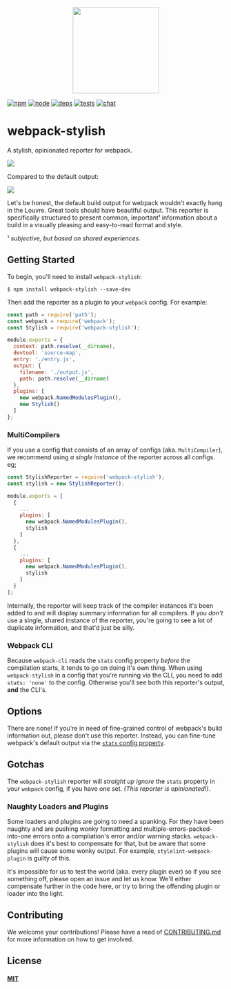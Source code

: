 <div align="center">
  <a href="https://github.com/webpack/webpack">
    <img width="200" height="200" src="https://webpack.js.org/assets/icon-square-big.svg">
  </a>
</div>

[![npm][npm]][npm-url]
[![node][node]][node-url]
[![deps][deps]][deps-url]
[![tests][tests]][tests-url]
[![chat][chat]][chat-url]

# webpack-stylish

A stylish, opinionated reporter for webpack.

![](assets/screenshot.png)

Compared to the default output:

![](assets/screenshot-original.png)

Let's be honest, the default build output for webpack wouldn't exactly hang in
the Louvre. Great tools should have beautiful output. This reporter is
specifically structured to present common, important¹ information about a build
in a visually pleasing and easy-to-read format and style.

¹ _subjective, but based on shared experiences._

## Getting Started

To begin, you'll need to install `webpack-stylish`:

```console
$ npm install webpack-stylish --save-dev
```

Then add the reporter as a plugin to your `webpack` config. For example:

```js
const path = require('path');
const webpack = require('webpack');
const Stylish = require('webpack-stylish');

module.exports = {
  context: path.resolve(__dirname),
  devtool: 'source-map',
  entry: './entry.js',
  output: {
    filename: './output.js',
    path: path.resolve(__dirname)
  },
  plugins: [
    new webpack.NamedModulesPlugin(),
    new Stylish()
  ]
};
```

### MultiCompilers

If you use a config that consists of an array of configs (aka. `MultiCompiler`),
we recommend using _a single instance_ of the reporter across all configs. eg;

```js
const StylishReporter = require('webpack-stylish');
const stylish = new StylishReporter();

module.exports = [
  {
    ...
    plugins: [
      new webpack.NamedModulesPlugin(),
      stylish
    ]
  },
  {
    ...
    plugins: [
      new webpack.NamedModulesPlugin(),
      stylish
    ]
  }
];
```

Internally, the reporter will keep track of the compiler instances it's been
added to and will display summary information for all compilers. If you _don't_
use a single, shared instance of the reporter, you're going to see a lot of
duplicate information, and that'd just be silly.

### Webpack CLI

Because `webpack-cli` reads the `stats` config property _before_ the compilation
starts, it tends to go on doing it's own thing. When using `webpack-stylish` in
a config that you're running via the CLI, you need to add `stats: 'none'` to the
config. Otherwise you'll see both this reporter's output, **and** the CLI's.

## Options

There are none! If you're in need of fine-grained control of webpack's build
information out, please don't use this reporter. Instead, you can fine-tune
webpack's default output via the
[`stats` config property](https://webpack.js.org/configuration/stats/#stats).

## Gotchas

The `webpack-stylish` reporter will _straight up ignore_ the `stats` property in
your `webpack` config, if you have one set. _(This reporter is opinionated!)_.

### Naughty Loaders and Plugins

Some loaders and plugins are going to need a spanking. For they have been naughty
and are pushing wonky formatting and multiple-errors-packed-into-one errors onto
a compliation's error and/or warning stacks. `webpack-stylish` does it's best
to compensate for that, but be aware that some plugins will cause some wonky
output. For example, `stylelint-webpack-plugin` is guilty of this.

It's impossible for us to test the world (aka. every plugin ever) so if
you see something off, please open an issue and let us know. We'll either
compensate further in the code here, or try to bring the offending plugin or
loader into the light.

## Contributing

We welcome your contributions! Please have a read of
[CONTRIBUTING.md](CONTRIBUTING.md) for more information on how to get involved.

## License

#### [MIT](./LICENSE)

[npm]: https://img.shields.io/npm/v/webpack-stylish.svg
[npm-url]: https://npmjs.com/package/webpack-stylish

[node]: https://img.shields.io/node/v/webpack-stylish.svg
[node-url]: https://nodejs.org

[deps]: https://david-dm.org/webpack-contrib/webpack-stylish.svg
[deps-url]: https://david-dm.org/webpack-contrib/webpack-stylish

[tests]: http://img.shields.io/travis/webpack-contrib/webpack-stylish.svg
[tests-url]: https://travis-ci.org/webpack-contrib/webpack-stylish

[chat]: https://badges.gitter.im/webpack/webpack.svg
[chat-url]: https://gitter.im/webpack/webpack
